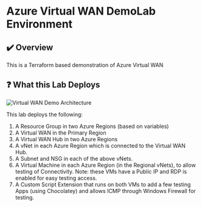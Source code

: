 # Azure Virtual WAN DemoLab Environment

## :heavy_check_mark: Overview
This is a Terraform based demonstration of Azure Virtual WAN

## :question: What this Lab Deploys

![Virtual WAN Demo Architecture](https://raw.githubusercontent.com/jakewalsh90/Terraform-Azure/main/Virtual-WAN-Demo/images/Virtual-WAN-Lab1.PNG)

This lab deploys the following:
1. A Resource Group in two Azure Regions (based on variables)
2. A Virtual WAN in the Primary Region
3. A Virtual WAN Hub in two Azure Regions
4. A vNet in each Azure Region which is connected to the Virtual WAN Hub.
6. A Subnet and NSG in each of the above vNets. 
7. A Virtual Machine in each Azure Region (in the Regional vNets), to allow testing of Connectivity. Note: these VMs have a Public IP and RDP is enabled for easy testing access. 
8. A Custom Script Extension that runs on both VMs to add a few testing Apps (using Chocolatey) and allows ICMP through Windows Firewall for testing. 